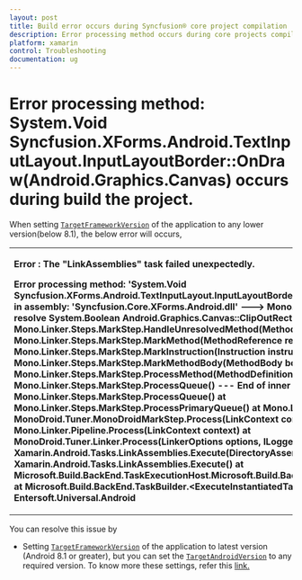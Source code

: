 ```yaml
---
layout: post
title: Build error occurs during Syncfusion® core project compilation
description: Error processing method occurs during core projects compilation
platform: xamarin
control: Troubleshooting
documentation: ug
---
```


# Error processing method: System.Void Syncfusion.XForms.Android.TextInputLayout.InputLayoutBorder::OnDraw(Android.Graphics.Canvas) occurs during build the project.

When setting [`TargetFrameworkVersion`](https://docs.microsoft.com/en-us/xamarin/android/app-fundamentals/android-api-levels?tabs=windows#framework) of the application to any lower version(below 8.1), the below error will occurs,

<table>
<tr>
<td>

<b>Error : The "LinkAssemblies" task failed unexpectedly.</b>
<br/>

<b>Error processing method: 'System.Void Syncfusion.XForms.Android.TextInputLayout.InputLayoutBorder::OnDraw(Android.Graphics.Canvas)' in assembly: 'Syncfusion.Core.XForms.Android.dll' ---&gt; Mono.Cecil.ResolutionException: Failed to resolve System.Boolean Android.Graphics.Canvas::ClipOutRect(Android.Graphics.RectF)
   at Mono.Linker.Steps.MarkStep.HandleUnresolvedMethod(MethodReference reference)
   at Mono.Linker.Steps.MarkStep.MarkMethod(MethodReference reference)
   at Mono.Linker.Steps.MarkStep.MarkInstruction(Instruction instruction)
   at Mono.Linker.Steps.MarkStep.MarkMethodBody(MethodBody body)
   at Mono.Linker.Steps.MarkStep.ProcessMethod(MethodDefinition method)
   at Mono.Linker.Steps.MarkStep.ProcessQueue()
   --- End of inner exception stack trace ---
   at Mono.Linker.Steps.MarkStep.ProcessQueue()
   at Mono.Linker.Steps.MarkStep.ProcessPrimaryQueue()
   at Mono.Linker.Steps.MarkStep.Process()
   at MonoDroid.Tuner.MonoDroidMarkStep.Process(LinkContext context)
   at Mono.Linker.Pipeline.Process(LinkContext context)
   at MonoDroid.Tuner.Linker.Process(LinkerOptions options, ILogger logger, LinkContext& context)
   at Xamarin.Android.Tasks.LinkAssemblies.Execute(DirectoryAssemblyResolver res)
   at Xamarin.Android.Tasks.LinkAssemblies.Execute()
   at Microsoft.Build.BackEnd.TaskExecutionHost.Microsoft.Build.BackEnd.ITaskExecutionHost.Execute()
   at Microsoft.Build.BackEnd.TaskBuilder.&lt;ExecuteInstantiatedTask&gt;d__26.MoveNext()	Entersoft.Universal.Android			
</b>
</td>
</tr>
</table>

You can resolve this issue by 

* Setting [`TargetFrameworkVersion`](https://docs.microsoft.com/en-us/xamarin/android/app-fundamentals/android-api-levels?tabs=windows#framework) of the application to latest version (Android 8.1 or greater), but you can set the [`TargetAndroidVersion`](https://docs.microsoft.com/en-us/xamarin/android/app-fundamentals/android-api-levels?tabs=windows#target) to any required version. To know more these settings, refer this [link.](https://docs.microsoft.com/en-us/xamarin/android/app-fundamentals/android-api-levels?tabs=windows) 
  


